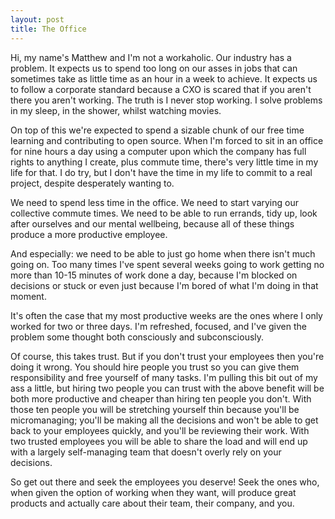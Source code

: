 ```yaml
---
layout: post
title: The Office
---
```


Hi, my name's Matthew and I'm not a workaholic. Our industry has a problem. It expects us to spend too long on our asses in jobs that can sometimes take as little time as an hour in a week to achieve. It expects us to follow a corporate standard because a CXO is scared that if you aren't there you aren't working. The truth is I never stop working. I solve problems in my sleep, in the shower, whilst watching movies.

On top of this we're expected to spend a sizable chunk of our free time learning and contributing to open source. When I'm forced to sit in an office for nine hours a day using a computer upon which the company has full rights to anything I create, plus commute time, there's very little time in my life for that. I do try, but I don't have the time in my life to commit to a real project, despite desperately wanting to.

We need to spend less time in the office. We need to start varying our collective commute times. We need to be able to run errands, tidy up, look after ourselves and our mental wellbeing, because all of these things produce a more productive employee.

And especially: we need to be able to just go home when there isn't much going on. Too many times I've spent several weeks going to work getting no more than 10-15 minutes of work done a day, because I'm blocked on decisions or stuck or even just because I'm bored of what I'm doing in that moment.

It's often the case that my most productive weeks are the ones where I only worked for two or three days. I'm refreshed, focused, and I've given the problem some thought both consciously and subconsciously.

Of course, this takes trust. But if you don't trust your employees then you're doing it wrong. You should hire people you trust so you can give them responsibility and free yourself of many tasks. I'm pulling this bit out of my ass a little, but hiring two people you can trust with the above benefit will be both more productive and cheaper than hiring ten people you don't. With those ten people you will be stretching yourself thin because you'll be micromanaging; you'll be making all the decisions and won't be able to get back to your employees quickly, and you'll be reviewing their work. With two trusted employees you will be able to share the load and will end up with a largely self-managing team that doesn't overly rely on your decisions.

So get out there and seek the employees you deserve! Seek the ones who, when given the option of working when they want, will produce great products and actually care about their team, their company, and you.
